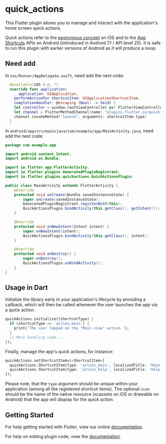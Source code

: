 # quick_actions

This Flutter plugin allows you to manage and interact with the application's
home screen quick actions.

Quick actions refer to the [eponymous
concept](https://developer.apple.com/ios/human-interface-guidelines/extensions/home-screen-actions)
on iOS and to the [App
Shortcuts](https://developer.android.com/guide/topics/ui/shortcuts.html) APIs on
Android (introduced in Android 7.1 / API level 25). It is safe to run this plugin
with earlier versions of Android as it will produce a noop.

## Need add

In `ios/Runner/AppDelegate.swift`, need add the next code:

```swift
  @available(iOS 9.0, *)
  override func application(
    _ application: UIApplication,
    performActionFor shortcutItem: UIApplicationShortcutItem,
    completionHandler: @escaping (Bool) -> Void) {
    let controller = window.rootViewController as? FlutterViewController
    let channel = FlutterMethodChannel(name: "plugins.flutter.io/quick_actions_ot", binaryMessenger: controller!)
    channel.invokeMethod("launch", arguments: shortcutItem.type)
  }
```

In `android/app/src/main/java/com/example/app/MainActivity.java`, need add the next code:

```java
package com.example.app

import android.content.Intent;
import android.os.Bundle;

import io.flutter.app.FlutterActivity;
import io.flutter.plugins.GeneratedPluginRegistrant;
import io.flutter.plugins.quickactions.QuickActionsPlugin;

public class MainActivity extends FlutterActivity {
    @Override
    protected void onCreate(Bundle savedInstanceState) {
        super.onCreate(savedInstanceState);
        GeneratedPluginRegistrant.registerWith(this);
        QuickActionsPlugin.bindActivity(this.getClass(), getIntent());
    }

    @Override
    protected void onNewIntent(Intent intent) {
        super.onNewIntent(intent);
        QuickActionsPlugin.bindActivity(this.getClass(), intent);
    }

    @Override
    protected void onDestroy() {
        super.onDestroy();
        QuickActionsPlugin.unBindActivity();
    }
}
```

## Usage in Dart

Initialize the library early in your application's lifecycle by providing a
callback, which will then be called whenever the user launches the app via a
quick action.

```dart
quickActions.initialize((shortcutType) {
  if (shortcutType == 'action_main') {
    print('The user tapped on the "Main view" action.');
  }
  // More handling code...
});
```

Finally, manage the app's quick actions, for instance:

```dart
quickActions.setShortcutItems(<ShortcutItem>[
  quickActions.ShortcutItem(type: 'action_main', localizedTitle: 'Main view', icon: 'icon_main'),
  quickActions.ShortcutItem(type: 'action_help', localizedTitle: 'Help', icon: 'icon_help')
]);
```

Please note, that the `type` argument should be unique within your application
(among all the registered shortcut items). The optional `icon` should be the
name of the native resource (xcassets on iOS or drawable on Android) that the app will display for the
quick action.

## Getting Started

For help getting started with Flutter, view our online
[documentation](http://flutter.io/).

For help on editing plugin code, view the [documentation](https://flutter.io/platform-plugins/#edit-code).

